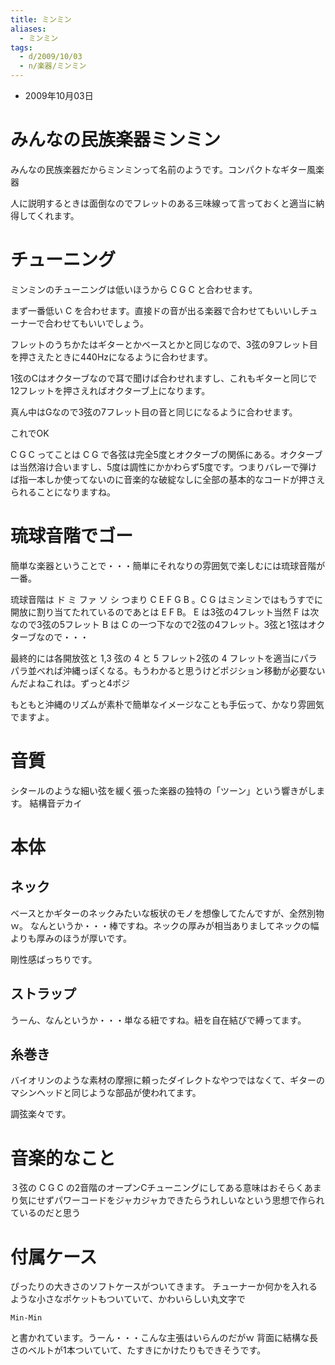 ```yaml
---
title: ミンミン
aliases:
  - ミンミン
tags:
  - d/2009/10/03
  - n/楽器/ミンミン
---
```


- 2009年10月03日

みんなの民族楽器ミンミン
================================================================================
みんなの民族楽器だからミンミンって名前のようです。コンパクトなギター風楽器

人に説明するときは面倒なのでフレットのある三味線って言っておくと適当に納得してくれます。

チューニング
================================================================================
ミンミンのチューニングは低いほうから C G C と合わせます。

まず一番低い C を合わせます。直接ドの音が出る楽器で合わせてもいいしチューナーで合わせてもいいでしょう。

フレットのうちかたはギターとかベースとかと同じなので、3弦の9フレット目を押さえたときに440Hzになるように合わせます。

1弦のCはオクターブなので耳で聞けば合わせれますし、これもギターと同じで12フレットを押さえればオクターブ上になります。

真ん中はGなので3弦の7フレット目の音と同じになるように合わせます。

これでOK

C G C ってことは C G で各弦は完全5度とオクターブの関係にある。オクターブは当然溶け合いますし、5度は調性にかかわらず5度です。つまりバレーで弾けば指一本しか使ってないのに音楽的な破綻なしに全部の基本的なコードが押さえられることになりますね。

琉球音階でゴー
================================================================================
簡単な楽器ということで・・・簡単にそれなりの雰囲気で楽しむには琉球音階が一番。

琉球音階は ド ミ ファ ソ シ つまり C E F G B 。C G はミンミンではもうすでに開放に割り当てたれているのであとは E F B。
E は3弦の4フレット当然 F は次なので3弦の5フレット B は C の一つ下なので2弦の4フレット。3弦と1弦はオクターブなので・・・

最終的には各開放弦と 1,3 弦の 4 と 5 フレット2弦の 4 フレットを適当にパラパラ並べれば沖縄っぽくなる。もうわかると思うけどポジション移動が必要ないんだよねこれは。ずっと4ポジ

もともと沖縄のリズムが素朴で簡単なイメージなことも手伝って、かなり雰囲気でますよ。

音質
================================================================================
シタールのような細い弦を緩く張った楽器の独特の「ツーン」という響きがします。
結構音デカイ

本体
================================================================================
ネック
--------------------------------------------------------------------------------
ベースとかギターのネックみたいな板状のモノを想像してたんですが、全然別物ｗ。
なんというか・・・棒ですね。ネックの厚みが相当ありましてネックの幅よりも厚みのほうが厚いです。

剛性感ばっちりです。

ストラップ
--------------------------------------------------------------------------------
うーん、なんというか・・・単なる紐ですね。紐を自在結びで縛ってます。

糸巻き
--------------------------------------------------------------------------------
バイオリンのような素材の摩擦に頼ったダイレクトなやつではなくて、ギターのマシンヘッドと同じような部品が使われてます。

調弦楽々です。


音楽的なこと
================================================================================
３弦の C G C の2音階のオープンCチューニングにしてある意味はおそらくあまり気にせずパワーコードをジャカジャカできたらうれしいなという思想で作られているのだと思う

付属ケース
================================================================================
ぴったりの大きさのソフトケースがついてきます。
チューナーか何かを入れるような小さなポケットもついていて、かわいらしい丸文字で

```
Min-Min
```

と書かれています。うーん・・・こんな主張はいらんのだがｗ
背面に結構な長さのベルトが1本ついていて、たすきにかけたりもできそうです。

